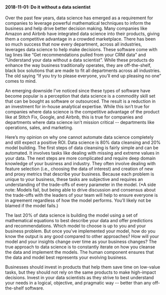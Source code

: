#### 2018-11-01: Do it without a data scientist

Over the past few years, data science has emerged as a requirement for companies to leverage powerful mathematical techniques to inform the business and help drive better decision making. Many companies like Amazon and Airbnb have integrated data science into their products, giving them a competitive advantage in a crowded marketplace. There has been so much success that now every department, across all industries, leverages data science to help make decisions. These software come with tag lines like “Get recommendations pulled from your CRM data” and “Understand your data without a data scientist”. While these products do enhance the way business traditionally operates, they are off-the-shelf, black box solutions that are made to fit all departments across all industries. The old saying “If you try to please everyone, you’ll end up pleasing no one” comes to mind.

An emerging downside I’ve noticed since these types of software have become popular is a perception that data science is a commodity skill set that can be bought as software or outsourced. The result is a reduction in an investment for in-house analytical expertise. While this isn’t true for companies where data science is the competitive advantage of the product like at Stitch Fix, Google, and Airbnb, this is true for companies and departments where data science isn’t mission critical -- departments like operations, sales, and marketing.

Here’s my opinion on why one cannot automate data science completely and still expect a positive ROI. Data science is 80% data cleansing and 20% model building. The first steps of data cleansing is fairly simple and can be automated. It involves tasks like dealing with missing and extreme values in your data. The next steps are more complicated and require deep domain knowledge of your business and industry. They often involve dealing with feature selection (i.e., choosing the data of interest) and creation of new and proxy metrics that describe your business. Because each problem is unique to your business, these tasks are subjective and requires an understanding of the trade-offs of every parameter in the model. (*A side note: Models fail, but being able to drive discussion and consensus about the trade-offs with the leaders of your team will help to ensure everyone is in agreement regardless of how the model performs. You’ll likely not be blamed if the model fails.)

The last 20% of data science is building the model using a set of mathematical equations to best describe your data and offer predictions and recommendations. Which model to choose is up to you and your business problem. But once you’ve implemented your model, how do you know the output is any good compared to other approaches? How will your model and your insights change over time as your business changes? The true approach to data science is to constantly iterate on how you cleanse the data and implement the models. The human component ensures that the data and model best represents your evolving business.

Businesses should invest in products that help them save time on low-value tasks, but they should not rely on the same products to make high-impact decisions. Invest in your data scientists as they strive to best understand your needs in a logical, objective, and pragmatic way -- better than any off-the-shelf software. 
